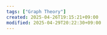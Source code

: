 ```yaml
---
tags: ["Graph Theory"]
created: 2025-04-26T19:15:21+09:00
modified: 2025-04-29T20:22:30+09:00
---
```



